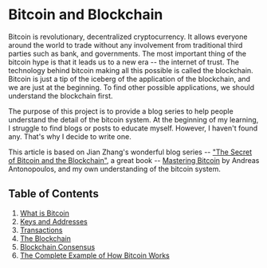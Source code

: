 # Bitcoin and Blockchain 

Bitcoin is revolutionary, decentralized cryptocurrency. It allows everyone around the world to trade without any involvement from traditional third parties such as bank, and governments. The most important thing of the bitcoin hype is that it leads us to a new era -- the internet of trust. The technology behind bitcoin making all this possible is called the blockchain. Bitcoin is just a tip of the iceberg of the application of the blockchain, and we are just at the beginning. To find other possible applications, we should understand the blockchain first.

The purpose of this project is to provide a blog series to help people understand the detail of the bitcoin system. At the beginning of my learning, I struggle to find blogs or posts to educate myself. However, I haven't found any. That's why I decide to write one. 

This article is based on Jian Zhang's wonderful blog series -- ["The Secret of Bitcoin and the Blockchain"](http://www.infoq.com/cn/articles/bitcoin-and-block-chain-part01), a great book -- [Mastering Bitcoin](http://shop.oreilly.com/product/0636920032281.do) by Andreas Antonopoulos, and my own understanding of the bitcoin system.

## Table of Contents
1. [What is Bitcoin](doc/What-is-Bitcoin.md)
2. [Keys and Addresses](doc/Keys-and-Addresses.md)
3. [Transactions](doc/Transactions.md)
4. [The Blockchain](doc/Blockchain.md)
5. [Blockchain Consensus](doc/Blockchain-Consensus.md)
6. [The Complete Example of How Bitcoin Works](doc/Example.md)
